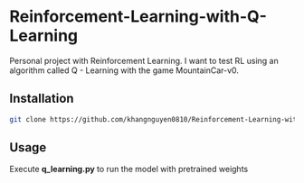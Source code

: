 # Reinforcement-Learning-with-Q-Learning
Personal project with Reinforcement Learning. I want to test RL using an algorithm called Q - Learning with the game MountainCar-v0.

## Installation
```sh
git clone https://github.com/khangnguyen0810/Reinforcement-Learning-with-Q-Learning.git
```

## Usage
Execute **q_learning.py** to run the model with pretrained weights
